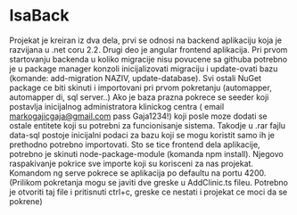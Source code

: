 # IsaBack
Projekat je kreiran iz dva dela, prvi se odnosi na backend aplikaciju koja je razvijana u .net coru 2.2. Drugi deo je angular frontend aplikacija. 
Pri prvom startovanju backenda
u koliko migracije nisu povucene sa githuba potrebno je u package manager konzoli inicijalizovati migraciju i update-ovati bazu (komande: add-migration NAZIV, update-database).
Svi ostali NuGet package ce biti skinuti i importovani pri prvom pokretanju (automapper, automapper di, sql server..)
Ako je baza prazna pokrece se seeder koji postavlja inicijalnog administratora klinickog centra ( email markogajicgaja@gmail.com pass Gaja1234!) koji posle moze dodati se ostale entitete koji su potrebni za funcionisanje sistema. Takodje u .rar fajlu data-sql postoje inicijalni podaci za bazu koji se mogu koristit samo ih je prethodno potrebno importovati.
Sto se tice frontend dela aplikacije, potrebno je skinuti node-package-module (komanda npm install). Njegovo raspakivanje pokrice sve importe koji su korisceni za nas projekat. 
Komandom ng serve pokrece se aplikacija po defaultu na portu 4200. (Prilikom pokretanja mogu se javiti dve greske u AddClinic.ts fileu. Potrebno je otvoriti taj file i pritisnuti ctrl+c, greske ce nestati i projekat ce moci da se pokrene)
